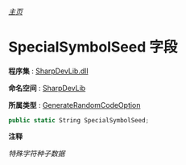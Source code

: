 ###### [主页](./Index.md "主页")

# SpecialSymbolSeed 字段

**程序集** : [SharpDevLib.dll](./SharpDevLib.assembly.md "SharpDevLib.dll")

**命名空间** : [SharpDevLib](./SharpDevLib.namespace.md "SharpDevLib")

**所属类型** : [GenerateRandomCodeOption](./SharpDevLib.GenerateRandomCodeOption.md "GenerateRandomCodeOption")
``` csharp
public static String SpecialSymbolSeed;
```

**注释**

*特殊字符种子数据*



